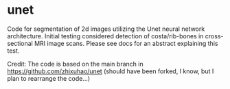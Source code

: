# unet
Code for segmentation of 2d images utilizing the Unet neural network architecture. Initial testing considered detection of costa/rib-bones in cross-sectional
MRI image scans. Please see docs for an abstract explaining this test. 

Credit: The code is based on the main branch in https://github.com/zhixuhao/unet (should have been forked, I know, but I plan to rearrange the code...)
